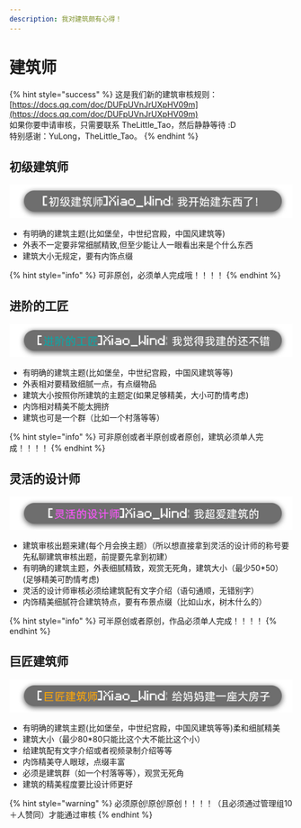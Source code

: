 ```yaml
---
description: 我对建筑颇有心得！
---
```


# 建筑师

{% hint style="success" %}
这是我们新的建筑审核规则：[https://docs.qq.com/doc/DUFpUVnJrUXpHV09m](https://docs.qq.com/doc/DUFpUVnJrUXpHV09m)  
如果你要申请审核，只需要联系 TheLittle\_Tao，然后静静等待 :D  
特别感谢：YuLong，TheLittle\_Tao。
{% endhint %}

## 初级建筑师

![](../../.gitbook/assets/build1.png)

* 有明确的建筑主题\(比如堡垒，中世纪宫殿，中国风建筑等\)
* 外表不一定要非常细腻精致,但至少能让人一眼看出来是个什么东西
* 建筑大小无规定，要有内饰点缀

{% hint style="info" %}
可非原创，必须单人完成哦！！！！
{% endhint %}

## 进阶的工匠

![](../../.gitbook/assets/build2.png)

* 有明确的建筑主题\(比如堡垒，中世纪宫殿，中国风建筑等等\)
* 外表相对要精致细腻一点，有点缀物品
* 建筑大小按照你所建筑的主题定\(如果足够精美，大小可酌情考虑\)
* 内饰相对精美不能太拥挤
* 建筑也可是一个群（比如一个村落等等）

{% hint style="info" %}
可非原创或者半原创或者原创，建筑必须单人完成！！！！
{% endhint %}

## 灵活的设计师

![](../../.gitbook/assets/build3.png)

* 建筑审核出题来建\(每个月会换主题）（所以想直接拿到灵活的设计师的称号要先私聊建筑审核出题，前提要先拿到初建）
* 有明确的建筑主题，外表细腻精致，观赏无死角，建筑大小（最少50\*50）\(足够精美可酌情考虑\)
* 灵活的设计师审核必须给建筑配有文字介绍（语句通顺，无错别字）
* 内饰精美细腻符合建筑特点，要有布景点缀（比如山水，树木什么的）

{% hint style="info" %}
可半原创或者原创，作品必须单人完成！！！！
{% endhint %}

## 巨匠建筑师

![](../../.gitbook/assets/build4.png)

* 有明确的建筑主题\(比如堡垒，中世纪宫殿，中国风建筑等等\)柔和细腻精美
* 建筑大小（最少80\*80只能比这个大不能比这个小）
* 给建筑配有文字介绍或者视频录制介绍等等
* 内饰精美夺人眼球，点缀丰富
* 必须是建筑群（如一个村落等等），观赏无死角
* 建筑的精美程度要比设计师更好

{% hint style="warning" %}
必须原创!原创!原创！！！！（且必须通过管理组10＋人赞同）才能通过审核
{% endhint %}

